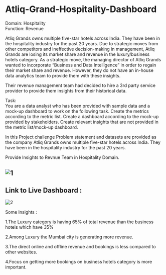 # Atliq-Grand-Hospitality-Dashboard
Domain:  Hospitality      
Function: Revenue

Atliq Grands owns multiple five-star hotels across India. They have been in the hospitality industry for the past 20 years. Due to strategic moves from other competitors and ineffective decision-making in management, Atliq Grands are losing its market share and revenue in the luxury/business hotels category. As a strategic move, the managing director of Atliq Grands wanted to incorporate “Business and Data Intelligence” in order to regain their market share and revenue. However, they do not have an in-house data analytics team to provide them with these insights.

Their revenue management team had decided to hire a 3rd party service provider to provide them insights from their historical data.

Task:  
You are a data analyst who has been provided with sample data and a mock-up dashboard to work on the following task. 
Create the metrics according to the metric list.
Create a dashboard according to the mock-up provided by stakeholders.
Create relevant insights that are not provided in the metric list/mock-up dashboard.

In this Project challenge Problem statement and datasets are provided as the company Atliq Grands owns multiple five-star hotels across India. 
They have been in the hospitality industry for the past 20 years. 

Provide Insights to Revnue Team in Hospitality Domain.





![1](https://user-images.githubusercontent.com/97013097/204128833-476dd2f9-3cb7-4778-b905-e3fe5c9ccb89.png)
------------------------
Link to Live Dashboard :
------------------------


![2](https://user-images.githubusercontent.com/97013097/204128835-47e03ce6-9daf-414f-9b73-c8f1d3523af6.png)







Some Insights : 

1.The Luxury category is having 65% of total revenue than the business hotels which have 35%

2.Among Luxury the Mumbai city is generating more revenue.

3.The direct online and offline revenue and bookings is less compared to other websites.

4.Focus on getting more bookings on business hotels category is more important.


